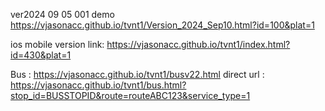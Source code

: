 ver2024 09 05 001
demo https://vjasonacc.github.io/tvnt1/Version_2024_Sep10.html?id=100&plat=1

ios mobile version link: https://vjasonacc.github.io/tvnt1/index.html?id=430&plat=1


Bus : https://vjasonacc.github.io/tvnt1/busv22.html
direct url : https://vjasonacc.github.io/tvnt1/bus.html?stop_id=BUSSTOPID&route=routeABC123&service_type=1
